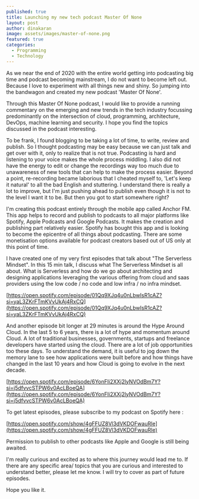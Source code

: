```yaml
---
published: true
title: Launching my new tech podcast Master Of None
layout: post
author: dinakaran
image: assets/images/master-of-none.png
featured: true
categories:
  - Programming
  - Technology
---
```


As we near the end of 2020 with the entire world getting into podcasting big time and podcast becoming mainstream, I do not want to become left out. Because I love to experiment with all things new and shiny. So jumping into the bandwagon and created my new podcast 'Master Of None'. 

Through this Master Of None podcast, I would like to provide a running commentary on the emerging and new trends in the tech industry focussing predominantly on the intersection of cloud, programming, architecture, DevOps, machine learning and security. I hope you find the topics discussed in the podcast interesting. 

To be frank, I found blogging to be taking a lot of time, to write, review and publish. So I thought podcasting may be easy because we can just talk and get over with it, only to realize that is not true. Podcasting is hard and listening to your voice makes the whole process middling. I also did not have the energy to edit or change the recordings way too much due to unawareness of new tools that can help to make the process easier. Beyond a point, re-recording became laborious that I cheated myself to, 'Let's keep it natural' to all the bad English and stuttering.  I understand there is really a lot to improve, but I'm just pushing ahead to publish even though it is not to the level I want it to be. But then you got to start somewhere right?

I'm creating this podcast entirely through the mobile app called Anchor FM. This app helps to record and publish to podcasts to all major platforms like Spotify, Apple Podcasts and Google Podcasts. It makes the creation and publishing part relatively easier.  Spotify has bought this app and is looking to become the epicentre of all things about podcasting. There are some monetisation options available for podcast creators based out of US only at this point of time. 

I have created one of my very first episodes that talk about "The Serverless Mindset".  In this 15 min talk, I discuss what  The Serverless Mindset is all about. What is Serverless and how do we go about architecting and designing applications leveraging the various offering from cloud and saas providers using the low code / no code and low infra / no infra mindset.

[https://open.spotify.com/episode/01Qq9XJq4u0nLbwIsR1cAZ?si=yaL3ZKrFTmKVvUkAj4RxCQ](https://open.spotify.com/episode/01Qq9XJq4u0nLbwIsR1cAZ?si=yaL3ZKrFTmKVvUkAj4RxCQ)

And another episode bit longer at 29 minutes is around the Hype Around Cloud. In the last 5 to 6 years, there is a lot of hype and momentum around Cloud. A lot of traditional businesses, governments, startups and freelance developers have started using the cloud. There are a lot of job opportunities too these days. To understand the demand, it is useful to jog down the memory lane to see how applications were built before and how things have changed in the last 10 years and how Cloud is going to evolve in the next decade.

[https://open.spotify.com/episode/6YonFIi2XXj2lyNVOdBm7Y?si=j5dfvvcSTPW6v0AcLBoeQA](https://open.spotify.com/episode/6YonFIi2XXj2lyNVOdBm7Y?si=j5dfvvcSTPW6v0AcLBoeQA)

To get latest episodes, please subscribe to my podcast on Spotify here : 

[https://open.spotify.com/show/4gFFUZ8Vl3dVKDOFwauRIe](https://open.spotify.com/show/4gFFUZ8Vl3dVKDOFwauRIe)

Permission to publish to other podcasts like Apple and Google is still being awaited.

I'm really curious and excited as to where this journey would lead me to. If there are any specific area/ topics that you are curious and interested to understand better, please let me know. I will try to cover as part of future episodes.

Hope you like it.

